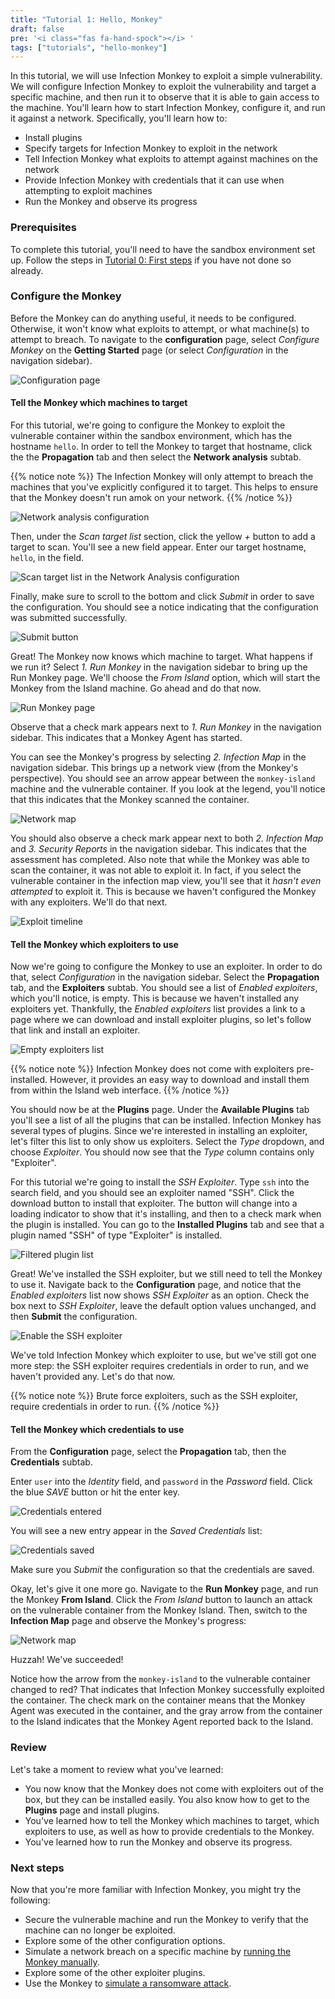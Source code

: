 ```yaml
---
title: "Tutorial 1: Hello, Monkey"
draft: false
pre: '<i class="fas fa-hand-spock"></i> '
tags: ["tutorials", "hello-monkey"]
---
```


In this tutorial, we will use Infection Monkey to exploit a simple
vulnerability. We will configure Infection Monkey to exploit the vulnerability
and target a specific machine, and then run it to observe that it is able to
gain access to the machine. You'll learn how to start Infection Monkey,
configure it, and run it against a network. Specifically, you'll learn how to:
- Install plugins
- Specify targets for Infection Monkey to exploit in the network
- Tell Infection Monkey what exploits to attempt against machines on the
  network
- Provide Infection Monkey with credentials that it can use when attempting to
  exploit machines
- Run the Monkey and observe its progress

### Prerequisites

To complete this tutorial, you'll need to have the sandbox environment set up.
Follow the steps in [Tutorial 0: First steps](../first_steps) if you have not
done so already.

### Configure the Monkey
Before the Monkey can do anything useful, it needs to be configured. Otherwise,
it won't know what exploits to attempt, or what machine(s) to attempt to
breach. To navigate to the **configuration** page, select _Configure Monkey_
on the **Getting Started** page (or select _Configuration_ in the navigation
sidebar).

![Configuration
page](../../images/tutorials/hello-monkey/3-configuration-page.jpg)

#### Tell the Monkey which machines to target
For this tutorial, we're going to configure the Monkey to exploit the
vulnerable container within the sandbox environment, which has the hostname
`hello`. In order to tell the Monkey to target that hostname, click the the
**Propagation** tab and then select the **Network analysis** subtab.

{{% notice note %}}
The Infection Monkey will only attempt to breach the machines that you've
explicitly configured it to target. This helps to ensure that the Monkey
doesn't run amok on your network.
{{% /notice %}}

![Network analysis
configuration](../../images/tutorials/hello-monkey/4-network-analysis.jpg)

Then, under the _Scan target list_ section, click the yellow _+_ button to add
a target to scan. You'll see a new field appear. Enter our target hostname,
`hello`, in the field.

![Scan target list in the Network Analysis
configuration](../../images/tutorials/hello-monkey/5-scan-target-list.jpg)

Finally, make sure to scroll to the bottom and click _Submit_ in order to
save the configuration. You should see a notice indicating that the
configuration was submitted successfully.

![Submit button](../../images/tutorials/hello-monkey/6-submit-button.jpg)

Great! The Monkey now knows which machine to target. What happens if we run it?
Select _1. Run Monkey_ in the navigation sidebar to bring up the Run Monkey
page. We'll choose the _From Island_ option, which will start the Monkey from
the Island machine. Go ahead and do that now.

![Run Monkey page](../../images/tutorials/hello-monkey/7-run-monkey.jpg)

Observe that a check mark appears next to _1. Run Monkey_ in the navigation
sidebar. This indicates that a Monkey Agent has started.

You can see the Monkey's progress by selecting _2. Infection Map_ in the
navigation sidebar. This brings up a network view (from the Monkey's
perspective). You should see an arrow appear between the `monkey-island`
machine and the vulnerable container. If you look at the legend, you'll notice
that this indicates that the Monkey scanned the container.

![Network map](../../images/tutorials/hello-monkey/8-map-scanned.jpg)

You should also observe a check mark appear next to both _2. Infection Map_
and _3. Security Reports_ in the navigation sidebar. This indicates that the
assessment has completed. Also note that while the Monkey was able to scan the
container, it was not able to exploit it. In fact, if you select the vulnerable
container in the infection map view, you'll see that it _hasn't even
attempted_ to exploit it. This is because we haven't configured the Monkey with
any exploiters. We'll do that next.

![Exploit timeline](../../images/tutorials/hello-monkey/9-exploit-timeline.jpg)


#### Tell the Monkey which exploiters to use
Now we're going to configure the Monkey to use an exploiter. In order to do
that, select _Configuration_ in the navigation sidebar. Select the
**Propagation** tab, and the **Exploiters** subtab. You should see a list of
_Enabled exploiters_, which you'll notice, is empty. This is because we haven't
installed any exploiters yet. Thankfully, the _Enabled exploiters_ list
provides a link to a page where we can download and install exploiter plugins,
so let's follow that link and install an exploiter.

![Empty exploiters
list](../../images/tutorials/hello-monkey/10-empty-exploiter-list.jpg)

{{% notice note %}}
Infection Monkey does not come with exploiters pre-installed. However, it
provides an easy way to download and install them from within the Island web
interface.
{{% /notice %}}

You should now be at the **Plugins** page. Under the **Available Plugins** tab
you'll see a list of all the plugins that can be installed. Infection Monkey
has several types of plugins. Since we're interested in installing an
exploiter, let's filter this list to only show us exploiters. Select the _Type_
dropdown, and choose _Exploiter_. You should now see that the _Type_ column
contains only "Exploiter".

For this tutorial we're going to install the _SSH Exploiter_. Type `ssh` into
the search field, and you should see an exploiter named "SSH". Click the
download button to install that exploiter. The button will change into a
loading indicator to show that it's installing, and then to a check mark when
the plugin is installed. You can go to the **Installed Plugins** tab and see
that a plugin named "SSH" of type "Exploiter" is installed.

![Filtered plugin
list](../../images/tutorials/hello-monkey/11-filtered-plugin-list.jpg)

Great! We've installed the SSH exploiter, but we still need to tell the Monkey
to use it. Navigate back to the **Configuration** page, and notice that the
_Enabled exploiters_ list now shows _SSH Exploiter_ as an option. Check the box
next to _SSH Exploiter_, leave the default option values unchanged, and then
**Submit** the configuration.

![Enable the SSH
exploiter](../../images/tutorials/hello-monkey/12-exploiter-enabled.jpg)


We've told Infection Monkey which exploiter to use, but we've still got one
more step: the SSH exploiter requires credentials in order to run, and we
haven't provided any. Let's do that now.

{{% notice note %}}
Brute force exploiters, such as the SSH exploiter, require credentials in order
to run.
{{% /notice %}}


#### Tell the Monkey which credentials to use
From the **Configuration** page, select the **Propagation** tab, then the
**Credentials** subtab.

Enter `user` into the _Identity_ field, and `password` in the _Password_
field. Click the blue _SAVE_ button or hit the enter key.

![Credentials
entered](../../images/tutorials/hello-monkey/13-credentials-input.jpg)

You will see a new entry appear in the _Saved Credentials_ list:

![Credentials
saved](../../images/tutorials/hello-monkey/14-saved-credentials.jpg)

Make sure you _Submit_ the configuration so that the credentials are saved.

Okay, let's give it one more go. Navigate to the **Run Monkey** page, and run
the Monkey **From Island**. Click the _From Island_ button to launch an attack
on the vulnerable container from the Monkey Island. Then, switch to the
**Infection Map** page and observe the Monkey's progress:

![Network map](../../images/tutorials/hello-monkey/15-map-exploited.jpg)

Huzzah! We've succeeded!

Notice how the arrow from the `monkey-island` to the vulnerable container
changed to red? That indicates that Infection Monkey successfully exploited the
container. The check mark on the container means that the Monkey Agent was
executed in the container, and the gray arrow from the container to the Island
indicates that the Monkey Agent reported back to the Island.


### Review
Let's take a moment to review what you've learned:
- You now know that the Monkey does not come with exploiters out of the box,
  but they can be installed easily. You also know how to get to the **Plugins**
  page and install plugins.
- You've learned how to tell the Monkey which machines to target, which
  exploiters to use, as well as how to provide credentials to the Monkey.
- You've learned how to run the Monkey and observe its progress.


### Next steps
Now that you're more familiar with Infection Monkey, you might try the
following:

- Secure the vulnerable machine and run the Monkey to verify that the machine
  can no longer be exploited.
- Explore some of the other configuration options.
- Simulate a network breach on a specific machine by [running the Monkey
  manually](../../usage/running-manually).
- Explore some of the other exploiter plugins.
- Use the Monkey to [simulate a ransomware attack](../ransomware).
